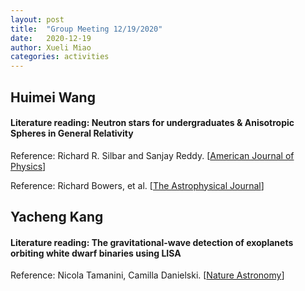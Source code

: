 ```yaml
---
layout: post
title:  "Group Meeting 12/19/2020"
date:   2020-12-19
author: Xueli Miao
categories: activities
---
```



## Huimei Wang

#### Literature reading: Neutron stars for undergraduates & Anisotropic Spheres in General Relativity 

Reference: Richard R. Silbar and Sanjay Reddy. [[American Journal of Physics](https://doi.org/10.1119/1.1703544)]

Reference: Richard Bowers, et al. [[The Astrophysical Journal](https://ui.adsabs.harvard.edu/abs/1974ApJ...188..657B/abstract)]


## Yacheng Kang

#### Literature reading: The gravitational-wave detection of exoplanets orbiting white dwarf binaries using LISA

Reference: Nicola Tamanini, Camilla Danielski. [[Nature Astronomy](https://www.nature.com/articles/s41550-019-0807-y)]
